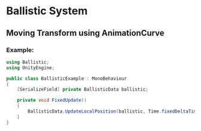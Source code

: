 # Ballistic System

## Moving Transform using AnimationCurve

### Example:

```csharp
using Ballistic;
using UnityEngine;

public class BallisticExample : MonoBehaviour
{
    [SerializeField] private BallisticData ballistic;

    private void FixedUpdate()
    {
        BallisticData.UpdateLocalPosition(ballistic, Time.fixedDeltaTime);
    }
}
